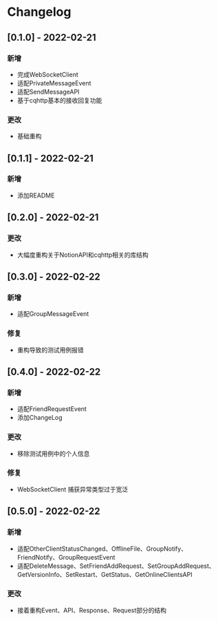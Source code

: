 # Changelog

## [0.1.0] - 2022-02-21

### 新增

- 完成WebSocketClient
- 适配PrivateMessageEvent
- 适配SendMessageAPI
- 基于cqhttp基本的接收回复功能

### 更改
- 基础重构

## [0.1.1] - 2022-02-21

### 新增

- 添加README

## [0.2.0] - 2022-02-21

### 更改

- 大幅度重构关于NotionAPI和cqhttp相关的库结构

## [0.3.0] - 2022-02-22

### 新增

- 适配GroupMessageEvent

### 修复

- 重构导致的测试用例报错

## [0.4.0] - 2022-02-22

### 新增

- 适配FriendRequestEvent
- 添加ChangeLog

### 更改

- 移除测试用例中的个人信息

### 修复
- WebSocketClient 捕获异常类型过于宽泛

## [0.5.0] - 2022-02-22

### 新增

- 适配OtherClientStatusChanged、OfflineFile、GroupNotify、FriendNotify、GroupRequestEvent
- 适配DeleteMessage、SetFriendAddRequest、SetGroupAddRequest、GetVersionInfo、SetRestart、GetStatus、GetOnlineClientsAPI

### 更改

- 接着重构Event、API、Response、Request部分的结构
